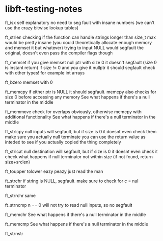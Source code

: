 # libft-testing-notes

ft_isx
  self explanatory
  no need to seg fault with insane numbers (we can't use the crazy bitwise lookup tables)

ft_strlen
  checking if the function can handle strings longer than size_t max would be pretty insane (you could theoretically allocate enough memory and memset it but whatever)
  trying to input NULL would segfault the original, doesn't even pass the compiler flags though

ft_memset
  if you give memset null ptr with size 0 it doesn't segfault (size 0 is instant return)
  if size != 0 and you give it nullptr it should segfault
  check with other types! for example int arrays

ft_bzero
  memset with 0

ft_memcpy
  if either ptr is NULL it should segfault. memcpy also checks for size 0 before accessing any memory
  See what happens if there's a null terminator in the middle

ft_memmove
  check for overlaps obviously, otherwise memcpy with additional functionality
  See what happens if there's a null terminator in the middle

ft_strlcpy
  null inputs will segfault, but if size is 0 it doesnt even check them
  make sure you actually null terminate
  you can use the return value as inteded to see if you actually copied the thing completely

ft_strlcat
  null destination will segfault, but if size is 0 it doesnt even check it
  check what happens if null terminator not within size (if not found, return size+srclen)

ft_toupper tolower
  eazy peazy just read the man
  
ft_strchr
  if string is NULL, segfault. make sure to check for c = nul terminator

ft_strrchr
  same
  
ft_strncmp
  n == 0 will not try to read null inputs, so no segfault

ft_memchr
  See what happens if there's a null terminator in the middle

ft_memcmp
  See what happens if there's a null terminator in the middle

ft_strnstr
  
